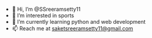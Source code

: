 - 👋 Hi, I’m @SSreeramsetty11
- 👀 I’m interested in sports
- 🌱 I’m currently learning python and web development
- 📫 Reach me at saketsreeramsetty11@gmail.com
